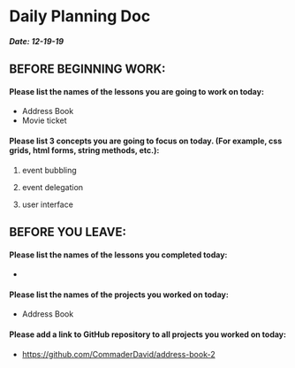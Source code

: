 # Daily Planning Doc

##### Date: 12-19-19

## BEFORE BEGINNING WORK:


#### Please list the names of the lessons you are going to work on today:

* Address Book
* Movie ticket



#### Please list 3 concepts you are going to focus on today. (For example, css grids, html forms, string methods, etc.):

1. event bubbling

2. event delegation

3. user interface


## BEFORE YOU LEAVE:


#### Please list the names of the lessons you completed today:

*

#### Please list the names of the projects you worked on today:

* Address Book

#### Please add a link to GitHub repository to all projects you worked on today:

* https://github.com/CommaderDavid/address-book-2
